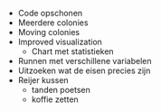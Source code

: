 - Code opschonen
- Meerdere colonies
- Moving colonies
- Improved visualization
    - Chart met statistieken
- Runnen met verschillene variabelen
- Uitzoeken wat de eisen precies zijn
- Reijer kussen
    - tanden poetsen
    - koffie zetten